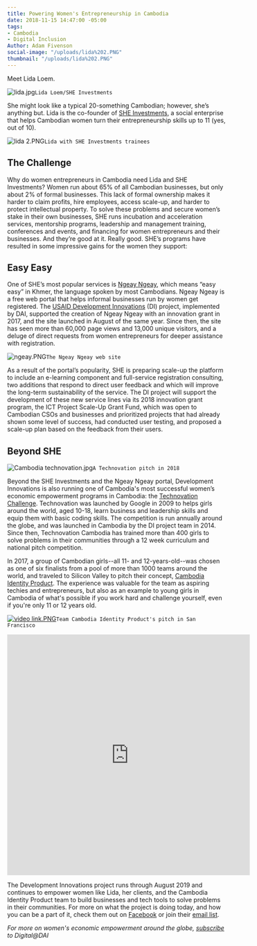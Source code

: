 ```yaml
---
title: Powering Women's Entrepreneurship in Cambodia
date: 2018-11-15 14:47:00 -05:00
tags:
- Cambodia
- Digital Inclusion
Author: Adam Fivenson
social-image: "/uploads/lida%202.PNG"
thumbnail: "/uploads/lida%202.PNG"
---
```


Meet Lida Loem.

![lida.jpg](/uploads/lida.jpg)`Lida Loem/SHE Investments`

She might look like a typical 20-something Cambodian; however, she’s anything but. Lida is the co-founder of [SHE Investments](https://www.sheinvestments.com/), a social enterprise that helps Cambodian women turn their entrepreneurship skills up to 11 (yes, out of 10).

<!--more-->

![lida 2.PNG](/uploads/lida%202.PNG)`Lida with SHE Investments trainees`

## The Challenge
Why do women entrepreneurs in Cambodia need Lida and SHE Investments? Women run about 65% of all Cambodian businesses, but only about 2% of formal businesses. This lack of formal ownership makes it harder to claim profits, hire employees, access scale-up, and harder to protect intellectual property. To solve these problems and secure women’s stake in their own businesses, SHE runs incubation and acceleration services, mentorship programs, leadership and management training, conferences and events, and financing for women entrepreneurs and their businesses. And they’re good at it. Really good. SHE’s programs have resulted in some impressive gains for the women they support: 

<script id="infogram_0_6eb0600a-ef99-4cab-9bf4-d821350eac62" title="Cambodia WEE" src="https://e.infogram.com/js/dist/embed.js?rqB" type="text/javascript"></script>

## Easy Easy

One of SHE’s most popular services is [Ngeay Ngeay](http://ngeayngeay.co/), which means “easy easy” in Khmer, the language spoken by most Cambodians. Ngeay Ngeay is a free web portal that helps informal businesses run by women get registered. The [USAID Development Innovations](https://www.dai.com/our-work/projects/cambodia-development-innovations) (DI) project, implemented by DAI, supported the creation of Ngeay Ngeay with an innovation grant in 2017, and the site launched in August of the same year. Since then, the site has seen more than 60,000 page views and 13,000 unique visitors, and a deluge of direct requests from women entrepreneurs for deeper assistance with registration. 

![ngeay.PNG](/uploads/ngeay.PNG)`The Ngeay Ngeay web site`

As a result of the portal’s popularity, SHE is preparing scale-up the platform to include an e-learning component and full-service registration consulting, two additions that respond to direct user feedback and which will improve the long-term sustainability of the service. The DI project will support the development of these new service lines via its 2018 innovation grant program, the ICT Project Scale-Up Grant Fund, which was open to Cambodian CSOs and businesses and prioritized projects that had already shown some level of success, had conducted user testing, and proposed a scale-up plan based on the feedback from their users. 

## Beyond SHE

![Cambodia technovation.jpg](/uploads/Cambodia%20technovation.jpg)`A Technovation pitch in 2018`

Beyond the SHE Investments and the Ngeay Ngeay portal, Development Innovations is also running one of Cambodia's most successful women’s economic empowerment programs in Cambodia: the [Technovation Challenge](https://technovationchallenge.org/). Technovation was launched by Google in 2009 to helps girls around the world, aged 10-18, learn business and leadership skills and equip them with basic coding skills. The competition is run annually around the globe, and was launched in Cambodia by the DI project team in 2014. Since then, Technovation Cambodia has trained more than 400 girls to solve problems in their communities through a 12 week curriculum and national pitch competition.

In 2017, a group of Cambodian girls--all 11- and 12-years-old--was chosen as one of six finalists from a pool of more than 1000 teams around the world, and traveled to Silicon Valley to pitch their concept, [Cambodia Identity Product](http://geeksincambodia.com/cambodia-identity-product-the-cambodian-team-that-made-it-to-the-technovation-world-pitch-in-silicon-valley/). The experience was valuable for the team as aspiring techies and entrepreneurs, but also as an example to young girls in Cambodia of what's possible if you work hard and challenge yourself, even if you're only 11 or 12 years old. 

[![video link.PNG](/uploads/video%20link.PNG)](https://www.facebook.com/USAIDCambodia/videos/688060878056331/)`Team Cambodia Identity Product's pitch in San Francisco`

<iframe src="https://www.facebook.com/plugins/video.php?href=https%3A%2F%2Fwww.facebook.com%2FUSAIDCambodia%2Fvideos%2F688060878056331%2F&show_text=1&width=560" width="560" height="555" style="border:none;overflow:hidden" scrolling="no" frameborder="0" allowTransparency="true" allow="encrypted-media" allowFullScreen="true"></iframe>

The Development Innovations project runs through August 2019 and continues to empower women like Lida, her clients, and the Cambodia Identity Product team to build businesses and tech tools to solve problems in their communities. For more on what the project is doing today, and how you can be a part of it, check them out on [Facebook](https://www.facebook.com/DevInnoKH/) or join their [email list](https://us3.list-manage.com/subscribe?u=eafe5ec46ecedb90b797eaa84&id=ee4ebac9e9).

*For more on women's economic empowerment around the globe, [subscribe](https://dai.us19.list-manage.com/subscribe?u=9cb0638e1f8d7224ba7058efa&id=67e58edf98) to Digital@DAI*